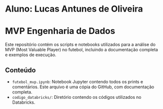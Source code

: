 # Aluno: Lucas Antunes de Oliveira

# MVP Engenharia de Dados 

Este repositório contém os scripts e notebooks utilizados para a análise do MVP (Most Valuable Player) no futebol, incluindo a documentação completa e exemplos de execução.

## Conteúdo

- `futebol_mvp.ipynb`: Notebook Jupyter contendo todos os prints e comentários. Este arquivo é uma cópia do GitHub, com documentação completa.
- `codigo_databricks/`: Diretório contendo os códigos utilizados no Databricks.
